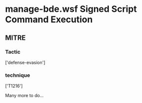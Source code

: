 # manage-bde.wsf Signed Script Command Execution

## MITRE

### Tactic
['defense-evasion']

### technique
['T1216']

Many more to do...
